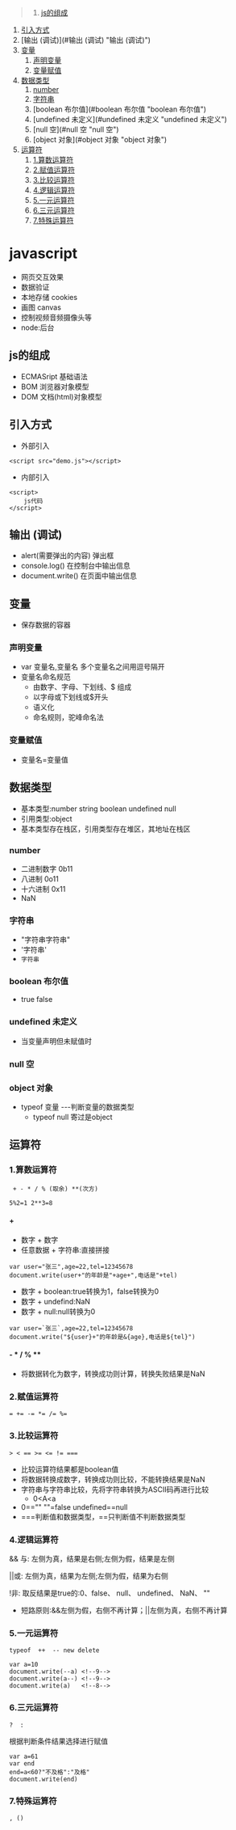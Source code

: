>1. [js的组成](#js的组成 "js的组成")
1. [引入方式](#引入方式 "引入方式")
1. [输出 &#40;调试&#41;](#输出 &#40;调试&#41; "输出 &#40;调试&#41;")
1. [变量](#变量 "变量")
	1. [声明变量](#声明变量 "声明变量")
	1. [变量赋值](#变量赋值 "变量赋值")
1. [数据类型](#数据类型 "数据类型")
	1. [number](#number "number")
	1. [字符串](#字符串 "字符串")
	1. [boolean 布尔值](#boolean 布尔值 "boolean 布尔值")
	1. [undefined 未定义](#undefined 未定义 "undefined 未定义")
	1. [null 空](#null 空 "null 空")
	1. [object 对象](#object 对象 "object 对象")
1. [运算符](#运算符 "运算符")
	1. [1.算数运算符](#1.算数运算符 "1.算数运算符")
	1. [2.赋值运算符](#2.赋值运算符 "2.赋值运算符")
	1. [3.比较运算符](#3.比较运算符 "3.比较运算符")
	1. [4.逻辑运算符](#4.逻辑运算符 "4.逻辑运算符")
	1. [5.一元运算符](#5.一元运算符 "5.一元运算符")
	1. [6.三元运算符](#6.三元运算符 "6.三元运算符")
	1. [7.特殊运算符](#7.特殊运算符 "7.特殊运算符")
# javascript
* 网页交互效果
* 数据验证
* 本地存储 cookies
* 画图 canvas
* 控制视频音频摄像头等
* node:后台

## js的组成
* ECMASript 基础语法
* BOM 浏览器对象模型
* DOM 文档(html)对象模型

## 引入方式
* 外部引入
```
<script src="demo.js"></script>
```
* 内部引入
```
<script>
    js代码
</script>
```
## 输出 (调试)
* alert(需要弹出的内容)  弹出框
* console.log() 在控制台中输出信息
* document.write()  在页面中输出信息

## 变量
* 保存数据的容器

### 声明变量
* var 变量名,变量名 多个变量名之间用逗号隔开
* 变量名命名规范
    * 由数字、字母、下划线、$ 组成
    * 以字母或下划线或$开头
    * 语义化
    * 命名规则，驼峰命名法

### 变量赋值
* 变量名=变量值

## 数据类型
* 基本类型:number string boolean undefined null
* 引用类型:object
* 基本类型存在栈区，引用类型存在堆区，其地址在栈区
### number
* 二进制数字 0b11
* 八进制 0o11
* 十六进制 0x11
* NaN

### 字符串
* "字符串字符串"
* '字符串'
* `字符串`

### boolean 布尔值
* true  false

### undefined 未定义
* 当变量声明但未赋值时

### null 空

### object 对象


* typeof 变量 ---判断变量的数据类型
    * typeof null 寄过是object


## 运算符
### 1.算数运算符
` + - * / % (取余) **(次方)`

`5%2=1 2**3=8`
#### +
* 数字 + 数字
* 任意数据 + 字符串:直接拼接
```
var user="张三",age=22,tel=12345678
document.write(user+"的年龄是"+age+",电话是"+tel)
```
* 数字 + boolean:true转换为1，false转换为0
* 数字 + undefind:NaN
* 数字 + null:null转换为0
```
var user=`张三`,age=22,tel=12345678
document.write("${user}+"的年龄是&{age},电话是${tel}")
```
#### - * / % **
* 将数据转化为数字，转换成功则计算，转换失败结果是NaN

### 2.赋值运算符
`= += -= *= /= %=`
### 3.比较运算符
`> < == >= <= != ===`
* 比较运算符结果都是boolean值
* 将数据转换成数字，转换成功则比较，不能转换结果是NaN
* 字符串与字符串比较，先将字符串转换为ASCII码再进行比较
    * 0<A<a
* 0=="" ""=false undefined==null
* ===判断值和数据类型，==只判断值不判断数据类型

### 4.逻辑运算符
&& 与: 左侧为真，结果是右侧;左侧为假，结果是左侧

||或: 左侧为真，结果为左侧;左侧为假，结果为右侧

!非: 取反结果是true的:0、false、 null、 undefined、 NaN、 ""
* 短路原则:&&左侧为假，右侧不再计算；||左侧为真，右侧不再计算

### 5.一元运算符
`typeof  ++  -- new delete`
```
var a=10
document.write(--a) <!--9-->
document.write(a--) <!--9-->
document.write(a)   <!--8-->
```
### 6.三元运算符
`?  :`

根据判断条件结果选择进行赋值
```
var a=61
var end
end=a<60?"不及格":"及格"
document.write(end)
```
### 7.特殊运算符
` , () `
